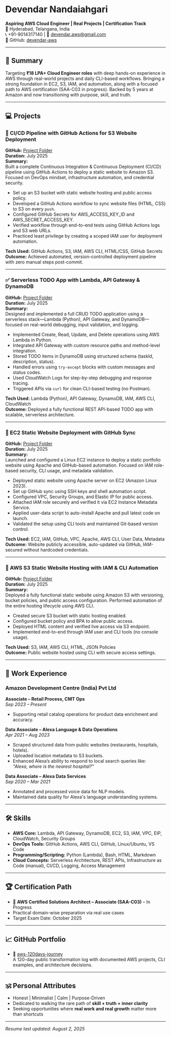 # Devendar Nandaiahgari  
**Aspiring AWS Cloud Engineer | Real Projects | Certification Track**  
📍 Hyderabad, Telangana, India  
📞 +91-9014317140 | 📧 devendar.aws@gmail.com  
🔗 GitHub: [devendar-aws](https://github.com/devendar-aws/aws-120days-journey)

---

## 🧭 Summary

Targeting **₹18 LPA+ Cloud Engineer roles** with deep hands-on experience in AWS through real-world projects and daily CLI-based workflows. Bringing a strong foundation in EC2, S3, IAM, and automation, along with a focused path to AWS certification (SAA-C03 in progress). Backed by 5 years at Amazon and now transitioning with purpose, skill, and truth.

---

## 💻 Projects

### 📁 CI/CD Pipeline with GitHub Actions for S3 Website Deployment
**GitHub:** [Project Folder](https://github.com/devendar-aws/aws-120days-journey/tree/main/projects/project-bonus-ci-cd-with-github-actions)  
**Duration:** July 2025  
**Summary:**  
Built a complete Continuous Integration & Continuous Deployment (CI/CD) pipeline using GitHub Actions to deploy a static website to Amazon S3. Focused on DevOps mindset, infrastructure automation, and credential security.

- Set up an S3 bucket with static website hosting and public access policy.
- Developed a GitHub Actions workflow to sync website files (HTML, CSS) to S3 on every `push`.
- Configured GitHub Secrets for AWS_ACCESS_KEY_ID and AWS_SECRET_ACCESS_KEY.
- Verified workflow through end-to-end tests using GitHub Actions logs and S3 web URLs.
- Practiced least privilege by creating a scoped IAM user for deployment automation.

**Tech Used:** GitHub Actions, S3, IAM, AWS CLI, HTML/CSS, GitHub Secrets  
**Outcome:** Achieved automated, version-controlled deployment pipeline with zero manual steps post-commit.

---

### ✅ Serverless TODO App with Lambda, API Gateway & DynamoDB
**GitHub:** [Project Folder](https://github.com/devendar-aws/aws-120days-journey/tree/main/projects/project02-serverless-todo-app)  
**Duration:** July 2025  
**Summary:**  
Designed and implemented a full CRUD TODO application using a serverless stack—Lambda (Python), API Gateway, and DynamoDB—focused on real-world debugging, input validation, and logging.

- Implemented Create, Read, Update, and Delete operations using AWS Lambda in Python.
- Integrated API Gateway with custom resource paths and method-level integration.
- Stored TODO items in DynamoDB using structured schema (taskId, description, status).
- Handled errors using `try-except` blocks with custom messages and status codes.
- Used CloudWatch Logs for step-by-step debugging and response tracing.
- Triggered APIs via `curl` for clean CLI-based testing (no Postman).

**Tech Used:** Lambda (Python), API Gateway, DynamoDB, IAM, AWS CLI, CloudWatch  
**Outcome:** Deployed a fully functional REST API-based TODO app with scalable, serverless architecture.

---

### 📁 EC2 Static Website Deployment with GitHub Sync  
**GitHub:** [Project Folder](https://github.com/devendar-aws/aws-120days-journey/tree/main/projects/project-mini-portfolio-site-ec2)  
**Duration:** July 2025  
**Summary:**  
Launched and configured a Linux EC2 instance to deploy a static portfolio website using Apache and GitHub-based automation. Focused on IAM role-based security, CLI usage, and metadata validation.

- Deployed static website using Apache server on EC2 (Amazon Linux 2023).
- Set up GitHub sync using SSH keys and shell automation script.
- Configured VPC, Security Groups, and Elastic IP for public access.
- Attached IAM role securely and verified it via EC2 Instance Metadata Service.
- Applied user-data script to auto-install Apache and pull latest code on launch.
- Validated the setup using CLI tools and maintained Git-based version control.

**Tech Used:** EC2, IAM, GitHub, VPC, Apache, AWS CLI, User Data, Metadata  
**Outcome:** Website publicly accessible, auto-updated via GitHub, IAM-secured without hardcoded credentials.

---

### 📁 AWS S3 Static Website Hosting with IAM & CLI Automation  
**GitHub:** [Project Folder](https://github.com/devendar-aws/aws-120days-journey/tree/main/projects/project01-s3-static-website)  
**Duration:** July 2025  
**Summary:**  
Deployed a fully functional static website using Amazon S3 with versioning, bucket policies, and public access configuration. Performed automation of the entire hosting lifecycle using AWS CLI.

- Created secure S3 bucket with static hosting enabled.
- Configured bucket policy and BPA to allow public access.
- Deployed HTML content and verified live access via S3 endpoint.
- Implemented end-to-end through IAM user and CLI tools (no console usage).

**Tech Used:** S3, IAM, AWS CLI, HTML, JSON Policies  
**Outcome:** Public website hosted using CLI with secure access settings.

---

## 🏢 Work Experience

### Amazon Development Centre (India) Pvt Ltd  
**Associate – Retail Process, CMT Ops**  
*Sep 2023 – Present*  
- Supporting retail catalog operations for product data enrichment and accuracy.

**Data Associate – Alexa Language & Data Operations**  
*Apr 2021 – Aug 2023*  
- Scraped structured data from public websites (restaurants, hospitals, hotels).
- Uploaded location metadata to S3 buckets.
- Enhanced Alexa’s ability to respond to local search queries like:  
  _"Alexa, where is the nearest hospital?"_

**Data Associate – Alexa Data Services**  
*Sep 2020 – Mar 2021*  
- Annotated and processed voice data for NLP models.
- Maintained data quality for Alexa's language understanding systems.

---

## 🛠 Skills

- **AWS Core:** Lambda, API Gateway, DynamoDB, EC2, S3, IAM, VPC, EIP, CloudWatch, Security Groups  
- **DevOps Tools:** GitHub Actions, AWS CLI, GitHub, Linux/Ubuntu, VS Code  
- **Programming/Scripting:** Python (Lambda), Bash, HTML, Markdown  
- **Cloud Concepts:** Serverless Architecture, REST APIs, Infrastructure as Code (manual), CI/CD, Logging, Access Management  

---

## 🏆 Certification Path

- 🎯 **AWS Certified Solutions Architect – Associate (SAA-C03)** – In Progress  
- Practical domain-wise preparation via real use cases  
- Target Exam Date: October 2025

---

## 📈 GitHub Portfolio

- 🔗 [aws-120days-journey](https://github.com/devendar-aws/aws-120days-journey)  
  A 120-day public transformation log with documented AWS projects, CLI examples, and architecture decisions.

---

## 🕉️ Personal Attributes

- Honest | Minimalist | Calm | Purpose-Driven  
- Dedicated to walking the rare path of **skill + truth + inner clarity**  
- Seeking opportunities where **real work and real growth** matter more than shortcuts

---

*Resume last updated: August 2, 2025*
